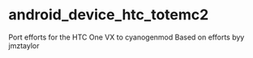 # android_device_htc_totemc2

Port efforts for the HTC One VX to cyanogenmod
Based on efforts byy jmztaylor
